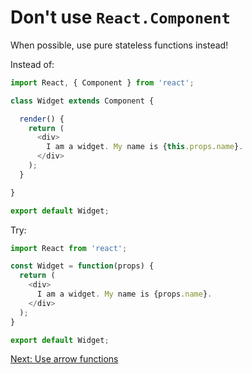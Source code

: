 # Don't use `React.Component`

When possible, use pure stateless functions instead!

Instead of:

```javascript
import React, { Component } from 'react';

class Widget extends Component {

  render() {
    return (
      <div>
        I am a widget. My name is {this.props.name}.
      </div>
    );
  }

}

export default Widget;
```

Try:

```javascript
import React from 'react';

const Widget = function(props) {
  return (
    <div>
      I am a widget. My name is {props.name}.
    </div>
  );
}

export default Widget;
```

[Next: Use arrow functions](use-arrow-functions.md)
